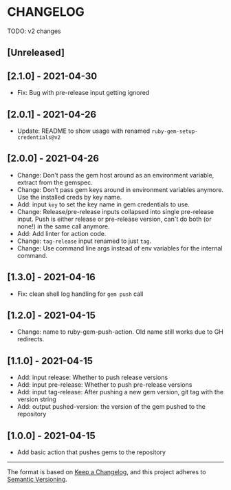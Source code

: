 # CHANGELOG

TODO: v2 changes

## [Unreleased]

## [2.1.0] - 2021-04-30

- Fix: Bug with pre-release input getting ignored

## [2.0.1] - 2021-04-26

- Update: README to show usage with renamed `ruby-gem-setup-credentials@v2`

## [2.0.0] - 2021-04-26

- Change: Don't pass the gem host around as an environment variable, extract from the gemspec.
- Change: Don't pass gem keys around in environment variables anymore. Use the installed creds by key name.
- Add: input `key` to set the key name in gem credentials to use.
- Change: Release/pre-release inputs collapsed into single pre-release input. Push is either release or pre-release version, can't do both (or none!) in the same call anymore.
- Add: Add linter for action code.
- Change: `tag-release` input renamed to just `tag`.
- Change: Use command line args instead of env variables for the internal command.

## [1.3.0] - 2021-04-16

- Fix: clean shell log handling for `gem push` call

## [1.2.0] - 2021-04-15

- Change: name to ruby-gem-push-action. Old name still works due to GH redirects.

## [1.1.0] - 2021-04-15

- Add: input release: Whether to push release versions
- Add: input pre-release: Whether to push pre-release versions
- Add: input tag-release: After pushing a new gem version, git tag with the version string
- Add: output pushed-version: the version of the gem pushed to the repository

## [1.0.0] - 2021-04-15

- Add basic action that pushes gems to the repository

----

The format is based on [Keep a Changelog](https://keepachangelog.com/en/1.0.0/),
and this project adheres to [Semantic Versioning](https://semver.org/spec/v2.0.0.html).
